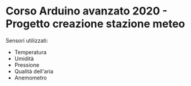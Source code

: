 # Corso Arduino avanzato 2020 - Progetto creazione stazione meteo 

Sensori utilizzati:
- Temperatura
- Umidità 
- Pressione
- Qualità dell'aria
- Anemometro
